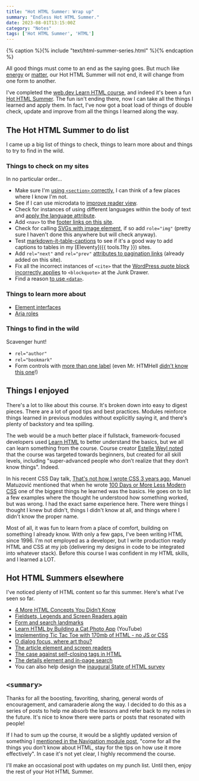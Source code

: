 ```yaml
---
title: "Hot HTML Summer: Wrap up"
summary: "Endless Hot HTML Summer."
date: 2023-08-01T13:15:00Z
category: "Notes"
tags: ['Hot HTML Summer', 'HTML']
---
```

{% caption %}{% include "text/html-summer-series.html" %}{% endcaption %}

All good things must come to an end as the saying goes. But much like [energy](https://www.scientificamerican.com/article/energy-can-neither-be-created-nor-destroyed/) or [matter](https://education.nationalgeographic.org/resource/conservation-matter-during-physical-and-chemical-changes/), our Hot HTML Summer will not end, it will change from one form to another.

I've completed the [web.dev Learn HTML course](https://web.dev/learn/html/), and indeed it's been a fun [Hot HTML Summer](/tag/hot-html-summer/). The fun isn't ending there, now I can take all the things I learned and apply them. In fact, I've now got a boat load of things of double check, update and improve from all the things I learned along the way.  

## The Hot HTML Summer to do list
I came up a big list of things to check, things to learn more about and things to try to find in the wild.

### Things to check on my sites
In no particular order...

* Make sure I'm [using `<section>` correctly,](/notes/hot-html-summer-headings-and-sections/#%3Csection%3E) I can think of a few places where I know I'm not. 
* See if I can use microdata to [improve reader view](http://localhost:8080/notes/hot-html-summer-attributes/#global-attributes).
* Check for instances of using different languages within the body of text and [apply the language attribute](http://localhost:8080/notes/hot-html-summer-document-structure/#content-language).
* Add `<nav>` to the [footer links on this site](/notes/hot-html-summer-navigation/#table-of-contents).
* Check for calling [SVGs with image element](http://localhost:8080/notes/hot-html-summer-images/#intro-section), if so add `role="img"` (pretty sure I haven't done this anywhere but will check anyway).
* Test [markdown-it-table-captions]() to see if it's a good way to add captions to tables in my [Eleventy]({{ tools.11ty }}) sites.
* Add `rel="next"` and `rel="prev"` [attributes to pagination links](/notes/hot-html-summer-links/#browsing-context) (already added on this site).
* Fix all the incorrect instances of `<cite>` that the [WordPress quote block incorrectly applies](/notes/hot-html-summer-text-basics/#quotes-and-citations) to `<blockquote>` at the Junk Drawer.
* Find a reason [to use `<data>`](http://localhost:8080/notes/hot-html-summer-other-inline-text-elements/#code-examples-and-technical-writing).

### Things to learn more about
*  [Element interfaces](https://web.dev/learn/html/apis/#available-element-interfaces)
* [Aria roles](https://developer..org/en-US/docs/Web/Accessibility/ARIA/Roles)

### Things to find in the wild
Scavenger hunt!

* `rel="author"`
* `rel="bookmark"`
* Form controls with [more than one label](/notes/hot-html-summer-attributes/#%3Clabel%3E) (even Mr. HTMHell [didn't know this one](https://front-end.social/@matuzo/110663093589746034)!)


## Things I enjoyed
There's a lot to like about this course. It's broken down into easy to digest pieces. There are a lot of good tips and best practices. Modules reinforce things learned in previous modules without explicitly saying it, and there's plenty of backstory and tea spilling.

The web would be a much better place if fullstack, framework-focused developers used [Learn HTML](https://web.dev/learn/html/) to better understand the basics, but we all can learn something from the course. Course creator [Estelle Weyl noted](https://changelog.com/jsparty/251#transcript-13) that the course was targeted towards beginners, but created for all skill levels, including "super-advanced people who don’t realize that they don’t know things". Indeed.

In his recent CSS Day talk, [That's not how I wrote CSS 3 years ago](https://www.youtube.com/watch?v=L668dK6wFcM&t=423s), Manuel Matuzović mentioned that when he wrote [100 Days or More Less Modern CSS](https://www.matuzo.at/blog/2022/100-days-of-more-or-less-modern-css/) one of the biggest things he learned was the basics. He goes on to list a few examples where the thought he understood how something worked, but was wrong. I had the exact same experience here. There were things I thought I knew but didn't, things I didn't know at all, and things where I didn't know the proper name.

Most of all, it was fun to learn from a place of comfort, building on something I already know. With only a few gaps, I've been writing HTML since 1996. I'm not employed as a developer, but I write production ready HTML and CSS at my job (delivering my designs in code to be integrated into whatever stack). Before this course I was confident in my HTML skills, and I learned a LOT. 

## Hot HTML Summers elsewhere
I've noticed plenty of HTML content so far this summer. Here's what I've seen so far. 

* [4 More HTML Concepts You Didn’t Know](https://frontenddogma.com/posts/2023/4-more-html-concepts-you-didnt-know/)
* [Fieldsets, Legends and Screen Readers again](https://www.tpgi.com/fieldsets-legends-and-screen-readers-again/)
* [Form and search landmarks](https://www.matuzo.at/blog/2023/form-and-search-landmark/)
* [Learn HTML by Building a Cat Photo App](https://www.youtube.com/watch?v=DCoK_6unfOI) (YouTube)
* [Implementing Tic Tac Toe with 170mb of HTML - no JS or CSS](https://portswigger.net/blog/tic-tac-toe-in-html)
* [O dialog focus, where art thou?](https://www.matuzo.at/blog/2023/focus-dialog/)
* [The article element and screen readers](https://www.matuzo.at/blog/2023/article-screen-readers/)
* [The case against self-closing tags in HTML](https://jakearchibald.com/2023/against-self-closing-tags-in-html/)
* [The details element and in-page search](https://www.matuzo.at/blog/2023/details-find-in-page/)
* You can also help design the [inaugural State of HTML survey](https://lea.verou.me/blog/2023/design-state-of-html/)

## `<summary>`

Thanks for all the boosting, favoriting, sharing, general words of encouragement, and camaraderie along the way. I decided to do this as a series of posts to help me absorb the lessons and refer back to my notes in the future. It's nice to know there were parts or posts that resonated with people!

If I had to sum up the course, it would be a slightly updated version of something I [mentioned in the Navigation module post](/notes/hot-html-summer-navigation/#page-breadcrumbs), "come for all the things you don’t know about HTML, stay for the tips on how use it more effectively". In case it's not yet clear, I highly recommend the course.

I'll make an occasional post with updates on my punch list. Until then, enjoy the rest of your Hot HTML Summer.






